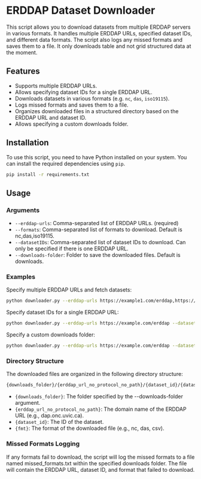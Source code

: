 # ERDDAP Dataset Downloader

This script allows you to download datasets from multiple ERDDAP servers in various formats. It handles multiple ERDDAP URLs, specified dataset IDs, and different data formats. The script also logs any missed formats and saves them to a file. It only downloads table and not grid structured data at the moment.

## Features

- Supports multiple ERDDAP URLs.
- Allows specifying dataset IDs for a single ERDDAP URL.
- Downloads datasets in various formats (e.g. `nc`, `das`, `iso19115`).
- Logs missed formats and saves them to a file.
- Organizes downloaded files in a structured directory based on the ERDDAP URL and dataset ID.
- Allows specifying a custom downloads folder.

## Installation

To use this script, you need to have Python installed on your system. You can install the required dependencies using `pip`.

```sh
pip install -r requirements.txt
```

## Usage

### Arguments

- `--erddap-urls`: Comma-separated list of ERDDAP URLs. (required)
- `--formats`: Comma-separated list of formats to download. Default is nc,das,iso19115.
- `--datasetIDs`: Comma-separated list of dataset IDs to download. Can only be specified if there is one ERDDAP URL.
- `--downloads-folder`: Folder to save the downloaded files. Default is downloads.

### Examples

Specify multiple ERDDAP URLs and fetch datasets:

```bash
python downloader.py --erddap-urls https://example1.com/erddap,https://example2.com/erddap --formats nc,das,csv,tsv,json
```

Specify dataset IDs for a single ERDDAP URL:

```bash
python downloader.py --erddap-urls https://example.com/erddap --datasetIDs dataset1,dataset2,dataset3 --formats nc,das,csv,tsv,json
```

Specify a custom downloads folder:

```bash
python downloader.py --erddap-urls https://example.com/erddap --datasetIDs dataset1,dataset2,dataset3 --formats nc,das,csv,tsv,json --downloads-folder /path/to/custom/downloads
```

### Directory Structure

The downloaded files are organized in the following directory structure:

```txt
{downloads_folder}/{erddap_url_no_protocol_no_path}/{dataset_id}/{dataset_id}.{fmt}
```

- `{downloads_folder}`: The folder specified by the --downloads-folder argument.
- `{erddap_url_no_protocol_no_path}`: The domain name of the ERDDAP URL (e.g., dap.onc.uvic.ca).
- `{dataset_id}`: The ID of the dataset.
- `{fmt}`: The format of the downloaded file (e.g., nc, das, csv).

### Missed Formats Logging

If any formats fail to download, the script will log the missed formats to a file named missed_formats.txt within the specified downloads folder. The file will contain the ERDDAP URL, dataset ID, and format that failed to download.
